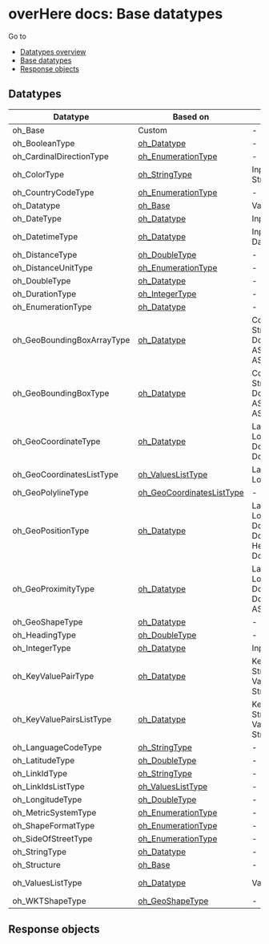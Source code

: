 # overHere docs:  Base datatypes

Go to

- [Datatypes overview](datatypes.md "Datatypes overview")
- [Base datatypes](#datatypes "Base datatypes")
- [Response objects](#response "Response objects")

<a name="datatypes"/>

## Datatypes


|  Datatype | Based on | Set | Get |
| ------------ | ------------ | ------------ | ------------ |
| <a name="oh_Base"/>oh_Base | Custom | - | - |
| <a name="oh_BooleanType"/>oh_BooleanType | [oh_Datatype](#oh_Datatype "oh_Datatype") | - | - |
| <a name="oh_CardinalDirectionType"/>oh_CardinalDirectionType | [oh_EnumerationType](#oh_EnumerationType "oh_EnumerationType") | - | - |
| <a name="oh_ColorType"/>oh_ColorType | [oh_StringType](#oh_StringType "oh_StringType") | Input AS StringOrNumber | - |
| <a name="oh_CountryCodeType"/>oh_CountryCodeType | [oh_EnumerationType](#oh_EnumerationType "oh_EnumerationType") | - | - |
| <a name="oh_Datatype"/>oh_Datatype | [oh_Base](#oh_Base "oh_Base") | Value | - |
| <a name="oh_DateType"/>oh_DateType | [oh_Datatype](#oh_Datatype "oh_Datatype") | Input AS Date | - |
| <a name="oh_DatetimeType"/>oh_DatetimeType | [oh_Datatype](#oh_Datatype "oh_Datatype") | Input AS Datetime | - |
| <a name="oh_DistanceType"/>oh_DistanceType | [oh_DoubleType](#oh_DoubleType "oh_DoubleType") | - | - |
| <a name="oh_DistanceUnitType"/>oh_DistanceUnitType | [oh_EnumerationType](#oh_EnumerationType "oh_EnumerationType") | - | - |
| <a name="oh_DoubleType"/>oh_DoubleType | [oh_Datatype](#oh_Datatype "oh_Datatype") | - | - |
| <a name="oh_DurationType"/>oh_DurationType | [oh_IntegerType](#oh_IntegerType "oh_IntegerType") | - | - |
| <a name="oh_EnumerationType"/>oh_EnumerationType | [oh_Datatype](#oh_Datatype "oh_Datatype") | - | - |
| <a name="oh_GeoBoundingBoxArrayType"/>oh_GeoBoundingBoxArrayType | [oh_Datatype](#oh_Datatype "oh_Datatype") | Corner AS String, Lat AS Double, Long AS Double, Alt AS Double | - |
| <a name="oh_GeoBoundingBoxType"/>oh_GeoBoundingBoxType | [oh_Datatype](#oh_Datatype "oh_Datatype") | Corner AS String, Lat AS Double, Long AS Double, Alt AS Double | Corner AS String, Coord AS String |
| <a name="oh_GeoCoordinateType"/>oh_GeoCoordinateType | [oh_Datatype](#oh_Datatype "oh_Datatype") | Lat AS Double, Long AS Double, Alt AS Double | Coord AS String |
| <a name="oh_GeoCoordinatesListType"/>oh_GeoCoordinatesListType | [oh_ValuesListType](#oh_ValuesListType "oh_ValuesListType") | Lat AS Double, Long AS Double | - |
| <a name="oh_GeoPolylineType"/>oh_GeoPolylineType | [oh_GeoCoordinatesListType](#oh_GeoCoordinatesListType "oh_GeoCoordinatesListType") | - | - |
| <a name="oh_GeoPositionType"/>oh_GeoPositionType | [oh_Datatype](#oh_Datatype "oh_Datatype") | Lat AS Double, Long AS Double, Alt AS Double, Heading AS Double | Coord AS String |
| <a name="oh_GeoProximityType"/>oh_GeoProximityType | [oh_Datatype](#oh_Datatype "oh_Datatype") | Lat AS Double, Long AS Double, Alt AS Double, Radius AS Double | Coord AS String |
| <a name="oh_GeoShapeType"/>oh_GeoShapeType | [oh_Datatype](#oh_Datatype "oh_Datatype") | - | - |
| <a name="oh_HeadingType"/>oh_HeadingType | [oh_DoubleType](#oh_DoubleType "oh_DoubleType") | - | - |
| <a name="oh_IntegerType"/>oh_IntegerType | [oh_Datatype](#oh_Datatype "oh_Datatype") | Input AS Integer | - |
| <a name="oh_KeyValuePairType"/>oh_KeyValuePairType | [oh_Datatype](#oh_Datatype "oh_Datatype") | KeyPart AS String, ValuePart AS String | - |
| <a name="oh_KeyValuePairsListType"/>oh_KeyValuePairsListType | [oh_Datatype](#oh_Datatype "oh_Datatype") | KeyPart AS String, ValuePart AS String | - |
| <a name="oh_LanguageCodeType"/>oh_LanguageCodeType | [oh_StringType](#oh_StringType "oh_StringType") | - | - |
| <a name="oh_LatitudeType"/>oh_LatitudeType | [oh_DoubleType](#oh_DoubleType "oh_DoubleType") | - | - |
| <a name="oh_LinkIdType"/>oh_LinkIdType | [oh_StringType](#oh_StringType "oh_StringType") | - | - |
| <a name="oh_LinkIdsListType"/>oh_LinkIdsListType | [oh_ValuesListType](#oh_ValuesListType "oh_ValuesListType") | - | - |
| <a name="oh_LongitudeType"/>oh_LongitudeType | [oh_DoubleType](#oh_DoubleType "oh_DoubleType") | - | - |
| <a name="oh_MetricSystemType"/>oh_MetricSystemType | [oh_EnumerationType](#oh_EnumerationType "oh_EnumerationType") | - | - |
| <a name="oh_ShapeFormatType"/>oh_ShapeFormatType | [oh_EnumerationType](#oh_EnumerationType "oh_EnumerationType") | - | - |
| <a name="oh_SideOfStreetType"/>oh_SideOfStreetType | [oh_EnumerationType](#oh_EnumerationType "oh_EnumerationType") | - | - |
| <a name="oh_StringType"/>oh_StringType | [oh_Datatype](#oh_Datatype "oh_Datatype") | - | - |
| <a name="oh_Structure"/>oh_Structure | [oh_Base](#oh_Base "oh_Base") | - | - |
| <a name="oh_ValuesListType"/>oh_ValuesListType | [oh_Datatype](#oh_Datatype "oh_Datatype") | Value | ElementIndex AS Integer |
| <a name="oh_WKTShapeType"/>oh_WKTShapeType | [oh_GeoShapeType](#oh_GeoShapeType "oh_GeoShapeType") | - | - |


<a name="response"/>

## Response objects

